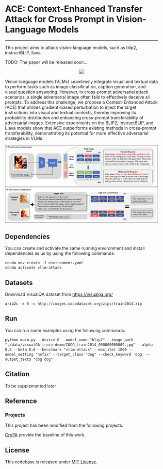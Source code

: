 # ACE: Context-Enhanced Transfer Attack for Cross Prompt in Vision-Language Models

---
This project aims to attack vision-language models, such as blip2, instructBLIP, llava.

TODO: The paper will be released soon...

<div align="center">

![](https://camo.githubusercontent.com/83d3746e5881c1867665223424263d8e604df233d0a11aae0813e0414d433943/68747470733a2f2f696d672e736869656c64732e696f2f62616467652f6c6963656e73652d4d49542d626c75652e737667)

</div align="center">

Vision-language models (VLMs) seamlessly integrate visual and textual data to perform tasks such as image classification, caption generation, and visual question answering. However, in cross-prompt adversarial attack scenarios, a single adversarial image often fails to effectively deceive all prompts. To address this challenge, we propose a Context-Enhanced Attack (ACE) that utilizes gradient-based perturbation to inject the target instructions into visual and textual contexts, thereby improving its probability distribution and enhancing cross-prompt transferability of adversarial images. Extensive experiments on the BLIP2, InstructBLIP, and Llava models show that ACE outperforms existing methods in cross-prompt transferability, demonstrating its potential for more effective adversarial strategies in VLMs.

![Overall Stucture](assets/motivation.png)

## Dependencies

You can create and activate the same running environment and install dependencies as us by using the following commands:

```
conda env create -f environment.yaml
conda activate vllm-attack
```

## Datasets

Download VisualQA dataset from https://visualqa.org/

```
aria2c -x 5 -c http://images.cocodataset.org/zips/train2014.zip
```

## Run

You can run some examples using the following commands:

```
python main.py --device 0 --model_name "blip2" --image_path "./data/visualQA-train-demo/COCO_train2014_000000000009.jpg" --alpha 0.6 --beta 0.6 --benchmark "vllm-attack" --max_iter 1000 --embel_setting "nofix" --target_class "dog" --check_keyword 'dog' --output_texts "dog dog"
```

## Citation

To be supplemented later


## Reference

### Projects

This project has been modified from the following projects:

[CroPA](https://github.com/Haochen-Luo/CroPA) provide the baseline of this work.

## License
This codebase is released under [MIT License](LICENSE).
